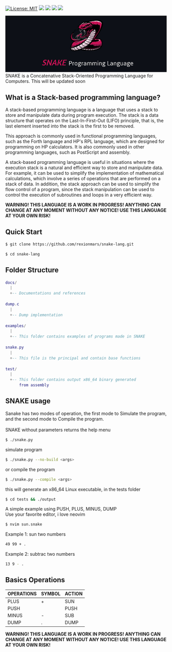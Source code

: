 [![License: MIT](https://img.shields.io/badge/License-MIT-yellow.svg)](https://opensource.org/licenses/MIT)
![](https://img.shields.io/github/languages/count/whoisleonardi/snake-lang?color=red)
![](https://img.shields.io/github/issues-pr/whoisleonardi/snake-lang)
![](https://img.shields.io/github/issues/whoisleonardi/snake-lang?color=pink)
![](https://img.shields.io/github/issues-pr/whoisleonardi/snake-lang?color=orange)

<img src="thumbnail/snake_banner.jpg" alt="Snake logo">
SNAKE is a Concatenative Stack-Oriented Programming Language for Computers.
This will be updated soon

## What is a Stack-based programming language?

A stack-based programming language is a language that uses a stack to store and manipulate data during program execution. The stack is a data structure that operates on the Last-In-First-Out (LIFO) principle, that is, the last element inserted into the stack is the first to be removed.

This approach is commonly used in functional programming languages, such as the Forth language and HP's RPL language, which are designed for programming on HP calculators. It is also commonly used in other programming languages, such as PostScript and assembly.

A stack-based programming language is useful in situations where the execution stack is a natural and efficient way to store and manipulate data. For example, it can be used to simplify the implementation of mathematical calculations, which involve a series of operations that are performed on a stack of data. In addition, the stack approach can be used to simplify the flow control of a program, since the stack manipulation can be used to control the execution of subroutines and loops in a very efficient way.

**WARNING! THIS LANGUAGE IS A WORK IN PROGRESS! ANYTHING CAN CHANGE AT ANY MOMENT WITHOUT ANY NOTICE! USE THIS LANGUAGE AT YOUR OWN RISK!**

## Quick Start
```sh
$ git clone https://github.com/rexionmars/snake-lang.git
```
```sh
$ cd snake-lang
```

## Folder Structure
```lua
docs/
  |
  +-- Documentations and references
  
dump.c
  |
  +-- Dump implementation
  
examples/
  |
  +-- This folder contains examples of programs made in SNAKE
  
snake.py
  |
  +-- This file is the principal and contain base functions
  
test/
  |
  +-- This folder contains output x86_64 binary generated
      from assembly

```
## SNAKE usage
Sanake has two modes of operation, the first mode to Simulate the program, and the second mode to Compile the program.<br><br>
SNAKE without parameters returns the help menu
```sh
$ ./snake.py
```
simulate program
```sh
$ ./snake.py --no-build <args>
```
or compile the program
```sh
$ ./snake.py --compile <args>
```
this will generate an x86_64 Linux executable, in the tests folder
```sh
$ cd tests && ./output
```

A simple example using PUSH, PLUS, MINUS, DUMP<br>
Use your favorite editor, i love neovim
```sh
$ nvim sun.snake
```
Example 1: sun two numbers
```sh
49 99 + .
```
Example 2: subtrac two numbers
```sh
13 9 - .
```

## Basics Operations
| OPERATIONS | SYMBOL | ACTION |
|------------|--------|--------|
|    PLUS    |    +   |   SUN  |
|    PUSH    |        |   PUSH |
|    MINUS   |    -   |   SUB  |
|    DUMP    |    .   |   DUMP |

**WARNING! THIS LANGUAGE IS A WORK IN PROGRESS! ANYTHING CAN CHANGE AT ANY MOMENT WITHOUT ANY NOTICE! USE THIS LANGUAGE AT YOUR OWN RISK!**
